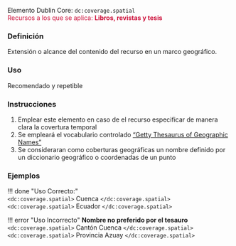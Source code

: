 Elemento Dublin Core: `dc:coverage.spatial`  
<span style="color:#CD113B">Recursos a los que se aplica: __Libros, revistas y tesis__ </span>

### __Definición__
Extensión o alcance del contenido del recurso en un marco geográfico. 

### __Uso__
Recomendado y repetible  

### __Instrucciones__  
1. Emplear este elemento en caso de el recurso especificar de manera clara la covertura temporal
2. Se empleará el vocabulario controlado [“Getty Thesaurus of Geographic Names”](http://www.getty.edu/research/tools/vocabularies/tgn/)
3. Se consideraran como coberturas geográficas un nombre definido por un diccionario geográfico o coordenadas de un punto

### __Ejemplos__

!!! done "Uso Correcto:"  
    `<dc:coverage.spatial>` Cuenca `</dc:coverage.spatial>`  
    `<dc:coverage.spatial>` Ecuador `</dc:coverage.spatial>`  

!!! error "Uso Incorrecto"
    **Nombre no preferido por el tesauro**  
    `<dc:coverage.spatial>` Cantón Cuenca `</dc:coverage.spatial>`  
    `<dc:coverage.spatial>` Provincia Azuay `</dc:coverage.spatial>`  
